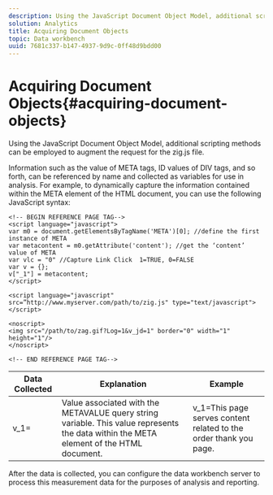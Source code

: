 ```yaml
---
description: Using the JavaScript Document Object Model, additional scripting methods can be employed to augment the request for the zig.js file.
solution: Analytics
title: Acquiring Document Objects
topic: Data workbench
uuid: 7681c337-b147-4937-9d9c-0ff48d9bdd00
---
```


# Acquiring Document Objects{#acquiring-document-objects}

Using the JavaScript Document Object Model, additional scripting methods can be employed to augment the request for the zig.js file.

 Information such as the value of META tags, ID values of DIV tags, and so forth, can be referenced by name and collected as variables for use in analysis. For example, to dynamically capture the information contained within the META element of the HTML document, you can use the following JavaScript syntax:

```
<!-- BEGIN REFERENCE PAGE TAG--> 
<script language="javascript"> 
var m0 = document.getElementsByTagName('META')[0]; //define the first instance of META 
var metacontent = m0.getAttribute('content'); //get the ‘content’ value of META 
var vlc = "0" //Capture Link Click  1=TRUE, 0=FALSE 
var v = {}; 
v["_1"] = metacontent; 
</script> 
 
<script language="javascript" src=”http://www.myserver.com/path/to/zig.js" type="text/javascript"></script> 
 
<noscript> 
<img src="/path/to/zag.gif?Log=1&v_jd=1" border="0" width="1" height="1"/> 
</noscript> 
 
<!-- END REFERENCE PAGE TAG-->
```

|  Data Collected  | Explanation  | Example  |
|---|---|---|
|  v_1=  | Value associated with the METAVALUE query string variable. This value represents the data within the META element of the HTML document.  | v_1=This page serves content related to the order thank you page.  |

After the data is collected, you can configure the data workbench server to process this measurement data for the purposes of analysis and reporting. 
